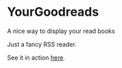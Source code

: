 # YourGoodreads
A nice way to display your read books

Just a fancy RSS reader.

See it in action <a href="http://yourgoodreads.azurewebsites.net" target="_blank">here</a>.

